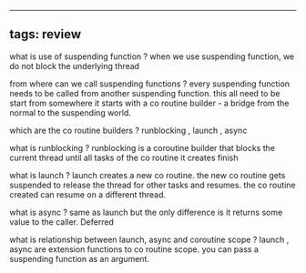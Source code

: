 
---
tags: review
---

what is use of suspending function
?
when we use suspending function, we do not block the underlying thread

from where can we call suspending functions
?
every suspending function needs to be called from another suspending function.
this all need to be start from somewhere 
it starts with a co routine builder - a bridge from the normal to the suspending world.

which are the co routine builders
?
runblocking , launch , async
<!--SR:!2023-08-17,4,270-->

what is runblocking
?
runblocking is a coroutine builder that blocks the current thread 
until all tasks of the co routine it creates finish
<!--SR:!2023-08-17,4,270-->

what is launch
?
launch creates a new co routine. 
the new co routine gets suspended to release the thread for other tasks and resumes.
the co routine created can resume on a different thread.
<!--SR:!2023-08-17,4,270-->

what is async
?
same as launch but the only difference is 
it returns some value to the caller.
Deferred<T>

what is relationship between launch, async  and coroutine scope
?
launch , async are extension functions to co routine scope.
you can pass a suspending function as an argument.


